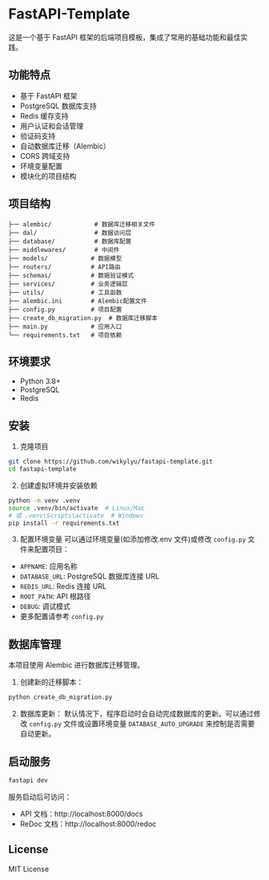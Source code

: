 # FastAPI-Template

这是一个基于 FastAPI 框架的后端项目模板，集成了常用的基础功能和最佳实践。

## 功能特点

- 基于 FastAPI 框架
- PostgreSQL 数据库支持
- Redis 缓存支持
- 用户认证和会话管理
- 验证码支持
- 自动数据库迁移（Alembic）
- CORS 跨域支持
- 环境变量配置
- 模块化的项目结构

## 项目结构

```
├── alembic/            # 数据库迁移相关文件
├── dal/                # 数据访问层
├── database/           # 数据库配置
├── middlewares/        # 中间件
├── models/            # 数据模型
├── routers/           # API路由
├── schemas/           # 数据验证模式
├── services/          # 业务逻辑层
├── utils/             # 工具函数
├── alembic.ini        # Alembic配置文件
├── config.py          # 项目配置
├── create_db_migration.py  # 数据库迁移脚本
├── main.py            # 应用入口
└── requirements.txt   # 项目依赖
```

## 环境要求

- Python 3.8+
- PostgreSQL
- Redis

## 安装

1. 克隆项目

```bash
git clone https://github.com/wikylyu/fastapi-template.git
cd fastapi-template
```

2. 创建虚拟环境并安装依赖

```bash
python -m venv .venv
source .venv/bin/activate  # Linux/Mac
# 或 .venv\Scripts\activate  # Windows
pip install -r requirements.txt
```

3. 配置环境变量
   可以通过环境变量(如添加修改.env 文件)或修改 `config.py` 文件来配置项目：

- `APPNAME`: 应用名称
- `DATABASE_URL`: PostgreSQL 数据库连接 URL
- `REDIS_URL`: Redis 连接 URL
- `ROOT_PATH`: API 根路径
- `DEBUG`: 调试模式
- 更多配置请参考 `config.py`

## 数据库管理

本项目使用 Alembic 进行数据库迁移管理。

1. 创建新的迁移脚本：

```bash
python create_db_migration.py
```

2. 数据库更新：
   默认情况下，程序启动时会自动完成数据库的更新。可以通过修改 `config.py` 文件或设置环境变量 `DATABASE_AUTO_UPGRADE` 来控制是否需要自动更新。

## 启动服务

```bash
fastapi dev
```

服务启动后可访问：

- API 文档：http://localhost:8000/docs
- ReDoc 文档：http://localhost:8000/redoc

## License

MIT License
